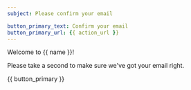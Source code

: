 ```yaml
---
subject: Please confirm your email

button_primary_text: Confirm your email
button_primary_url: {{ action_url }}
---
```


Welcome to {{ name }}!

Please take a second to make sure we've got your email right.

{{ button_primary }}
